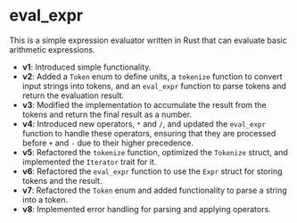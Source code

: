 # eval_expr

This is a simple expression evaluator written in Rust that can evaluate basic arithmetic expressions.

- **v1**: Introduced simple functionality.
- **v2**: Added a `Token` enum to define units, a `tokenize` function to convert input strings into tokens, and an `eval_expr` function to parse tokens and return the evaluation result.
- **v3**: Modified the implementation to accumulate the result from the tokens and return the final result as a number.
- **v4**: Introduced new operators, `*` and `/`, and updated the `eval_expr` function to handle these operators, ensuring that they are processed before `+` and `-` due to their higher precedence.
- **v5**: Refactored the `tokenize` function, optimized the `Tokenize` struct, and implemented the `Iterator` trait for it.
- **v6**: Refactored the `eval_expr` function to use the `Expr` struct for storing tokens and the result.
- **v7**: Refactored the `Token` enum and added functionality to parse a string into a token.
- **v8**: Implemented error handling for parsing and applying operators.
